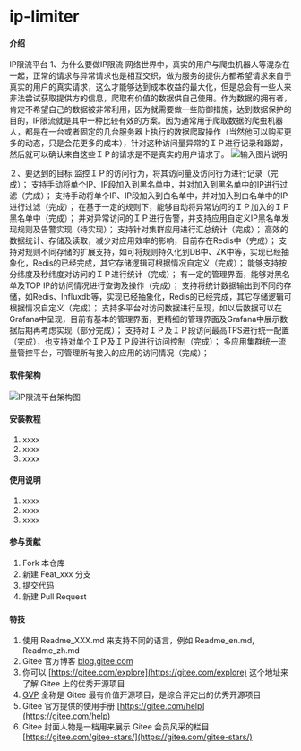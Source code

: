 # ip-limiter

#### 介绍
IP限流平台
1、为什么要做IP限流
网络世界中，真实的用户与爬虫机器人等混杂在一起，正常的请求与异常请求也是相互交织，做为服务的提供方都希望请求来自于真实的用户的真实请求，这么才能够达到成本收益的最大化，但是总会有一些人来非法尝试获取提供方的信息，爬取有价值的数据供自己使用。作为数据的拥有者，肯定不希望自己的数据被非常利用，因为就需要做一些防御措施，达到数据保护的目的，IP限流就是其中一种比较有效的方案。因为通常用于爬取数据的爬虫机器人，都是在一台或者固定的几台服务器上执行的数据爬取操作（当然他可以购买更多的动态，只是会花更多的成本），针对这种访问量异常的ＩＰ进行记录和跟踪，然后就可以确认来自这些ＩＰ的请求是不是真实的用户请求了。
![输入图片说明](https://images.gitee.com/uploads/images/2020/1230/174416_6a9ef67b_306225.jpeg "b5acae60b9ae68da3938c84103187cf2.jpeg")

２、要达到的目标
监控ＩＰ的访问行为，将其访问量及访问行为进行记录（完成）；
支持手动将单个IP、IP段加入到黑名单中，并对加入到黑名单中的IP进行过滤（完成）；
支持手动将单个IP、IP段加入到白名单中，并对加入到白名单中的IP进行过滤（完成）；
在基于一定的规则下，能够自动将异常访问的ＩＰ加入的ＩＰ黑名单中（完成）；
并对异常访问的ＩＰ进行告警，并支持应用自定义IP黑名单发现规则及告警实现（待实现）；
支持针对集群应用进行汇总统计（完成）；
高效的数据统计、存储及读取，减少对应用效率的影响，目前存在Redis中（完成）；
支持对规则不同存储的扩展支持，如可将规则持久化到DB中、ZK中等，实现已经抽象化，Redis的已经完成，其它存储逻辑可根据情况自定义（完成）；
能够支持按分纬度及秒纬度对访问的ＩＰ进行统计（完成）；
有一定的管理界面，能够对黑名单及TOP IP的访问情况进行查询及操作（完成）；
支持将统计数据输出到不同的存储，如Redis、Influxdb等，实现已经抽象化，Redis的已经完成，其它存储逻辑可根据情况自定义（完成）；
支持多平台对访问数据进行呈现，如以后数据可以在Grafana中呈现，目前有基本的管理界面，更精细的管理界面及Grafana中展示数据后期再考虑实现（部分完成）；
支持对ＩＰ及ＩＰ段访问最高TPS进行统一配置（完成），也支持对单个ＩＰ及ＩＰ段进行访问控制（完成）；
多应用集群统一流量管控平台，可管理所有接入的应用的访问情况（完成）；


#### 软件架构
![IP限流平台架构图](https://images.gitee.com/uploads/images/2020/1230/174256_2b6b8f8c_306225.png "20201111144948719 (1).png")


#### 安装教程

1.  xxxx
2.  xxxx
3.  xxxx

#### 使用说明

1.  xxxx
2.  xxxx
3.  xxxx

#### 参与贡献

1.  Fork 本仓库
2.  新建 Feat_xxx 分支
3.  提交代码
4.  新建 Pull Request


#### 特技

1.  使用 Readme\_XXX.md 来支持不同的语言，例如 Readme\_en.md, Readme\_zh.md
2.  Gitee 官方博客 [blog.gitee.com](https://blog.gitee.com)
3.  你可以 [https://gitee.com/explore](https://gitee.com/explore) 这个地址来了解 Gitee 上的优秀开源项目
4.  [GVP](https://gitee.com/gvp) 全称是 Gitee 最有价值开源项目，是综合评定出的优秀开源项目
5.  Gitee 官方提供的使用手册 [https://gitee.com/help](https://gitee.com/help)
6.  Gitee 封面人物是一档用来展示 Gitee 会员风采的栏目 [https://gitee.com/gitee-stars/](https://gitee.com/gitee-stars/)
